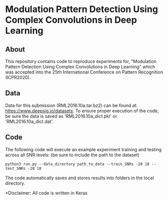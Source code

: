 # Modulation Pattern Detection Using Complex Convolutions in Deep Learning
## About
This repository contains code to reproduce experiments for, "Modulation Pattern Detection Using Complex Convolutions in Deep Learning" which was accepted into the 25th International Conference on Pattern Recognition (ICPR2020). 

## Data
Data for this submission (RML2016.10a.tar.bz2) can be found at: https://www.deepsig.io/datasets. To ensure proper execution of the code, be sure the data is saved as 'RML2016.10a_dict.pkl' or 'RML2016.10a_dict.dat'.

## Code

The following code will execute an example experiment training and testing across all SNR levels: (be sure to include the path to the dataset)
```
python3 run.py --data_directory path_to_data --train_SNRs -20 18 --test_SNRs -20 18 
```
The code automatically saves and stores results into folders in the local directory. 

*Disclaimer: All code is written in Keras
